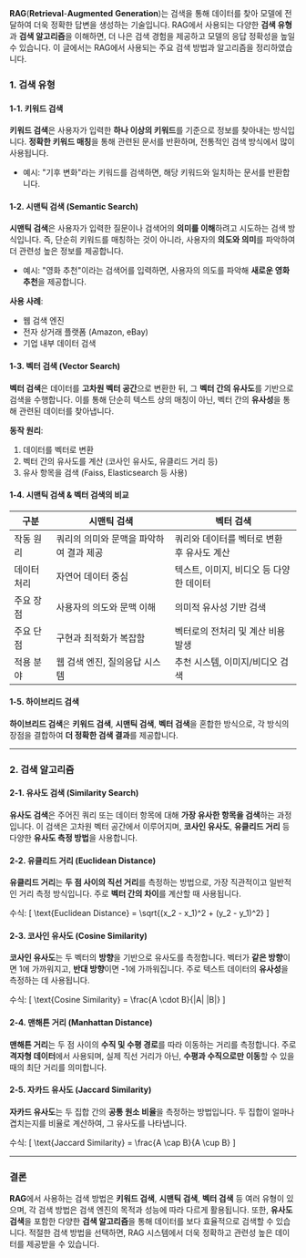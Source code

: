 
**RAG**(**Retrieval**-**Augmented** **Generation**)는 검색을 통해 데이터를 찾아 모델에 전달하여 더욱 정확한 답변을 생성하는 기술입니다. 
RAG에서 사용되는 다양한 **검색 유형**과 **검색 알고리즘**을 이해하면, 더 나은 검색 경험을 제공하고 모델의 응답 정확성을 높일 수 있습니다. 
이 글에서는 RAG에서 사용되는 주요 검색 방법과 알고리즘을 정리하였습니다.

### 1. 검색 유형

#### 1-1. 키워드 검색
**키워드 검색**은 사용자가 입력한 **하나 이상의 키워드**를 기준으로 정보를 찾아내는 방식입니다. **정확한 키워드 매칭**을 통해 관련된 문서를 반환하며, 전통적인 검색 방식에서 많이 사용됩니다.

- 예시: "기후 변화"라는 키워드를 검색하면, 해당 키워드와 일치하는 문서를 반환합니다.

#### 1-2. 시맨틱 검색 (Semantic Search)
**시맨틱 검색**은 사용자가 입력한 질문이나 검색어의 **의미를 이해**하려고 시도하는 검색 방식입니다. 즉, 단순히 키워드를 매칭하는 것이 아니라, 사용자의 **의도와 의미**를 파악하여 더 관련성 높은 정보를 제공합니다.

- 예시: "영화 추천"이라는 검색어를 입력하면, 사용자의 의도를 파악해 **새로운 영화 추천**을 제공합니다.
  
**사용 사례**:  
- 웹 검색 엔진
- 전자 상거래 플랫폼 (Amazon, eBay)
- 기업 내부 데이터 검색

#### 1-3. 벡터 검색 (Vector Search)
**벡터 검색**은 데이터를 **고차원 벡터 공간**으로 변환한 뒤, 그 **벡터 간의 유사도**를 기반으로 검색을 수행합니다. 이를 통해 단순히 텍스트 상의 매칭이 아닌, 벡터 간의 **유사성**을 통해 관련된 데이터를 찾아냅니다.

**동작 원리**:
1. 데이터를 벡터로 변환
2. 벡터 간의 유사도를 계산 (코사인 유사도, 유클리드 거리 등)
3. 유사 항목을 검색 (Faiss, Elasticsearch 등 사용)


#### 1-4. 시맨틱 검색 & 벡터 검색의 비교
| 구분            | 시맨틱 검색                              | 벡터 검색                               |
|-----------------|----------------------------------------|----------------------------------------|
| 작동 원리       | 쿼리의 의미와 문맥을 파악하여 결과 제공  | 쿼리와 데이터를 벡터로 변환 후 유사도 계산 |
| 데이터 처리     | 자연어 데이터 중심                      | 텍스트, 이미지, 비디오 등 다양한 데이터   |
| 주요 장점       | 사용자의 의도와 문맥 이해                | 의미적 유사성 기반 검색                |
| 주요 단점       | 구현과 최적화가 복잡함                  | 벡터로의 전처리 및 계산 비용 발생       |
| 적용 분야       | 웹 검색 엔진, 질의응답 시스템             | 추천 시스템, 이미지/비디오 검색         |

#### 1-5. 하이브리드 검색
**하이브리드 검색**은 **키워드 검색**, **시맨틱 검색**, **벡터 검색**을 혼합한 방식으로, 각 방식의 장점을 결합하여 **더 정확한 검색 결과**를 제공합니다.

---

### 2. 검색 알고리즘

#### 2-1. 유사도 검색 (Similarity Search)
**유사도 검색**은 주어진 쿼리 또는 데이터 항목에 대해 **가장 유사한 항목을 검색**하는 과정입니다. 이 검색은 고차원 벡터 공간에서 이루어지며, **코사인 유사도**, **유클리드 거리** 등 다양한 **유사도 측정 방법**을 사용합니다.

#### 2-2. 유클리드 거리 (Euclidean Distance)
**유클리드 거리**는 **두 점 사이의 직선 거리**를 측정하는 방법으로, 가장 직관적이고 일반적인 거리 측정 방식입니다. 주로 **벡터 간의 차이**를 계산할 때 사용됩니다.

수식:
\[
\text{Euclidean Distance} = \sqrt{(x_2 - x_1)^2 + (y_2 - y_1)^2}
\]

#### 2-3. 코사인 유사도 (Cosine Similarity)
**코사인 유사도**는 두 벡터의 **방향**을 기반으로 유사도를 측정합니다. 벡터가 **같은 방향**이면 1에 가까워지고, **반대 방향**이면 -1에 가까워집니다. 주로 텍스트 데이터의 **유사성**을 측정하는 데 사용됩니다.

수식:
\[
\text{Cosine Similarity} = \frac{A \cdot B}{|A| |B|}
\]

#### 2-4. 맨해튼 거리 (Manhattan Distance)
**맨해튼 거리**는 두 점 사이의 **수직 및 수평 경로**를 따라 이동하는 거리를 측정합니다. 주로 **격자형 데이터**에서 사용되며, 실제 직선 거리가 아닌, **수평과 수직으로만 이동**할 수 있을 때의 최단 거리를 의미합니다.

#### 2-5. 자카드 유사도 (Jaccard Similarity)
**자카드 유사도**는 두 집합 간의 **공통 원소 비율**을 측정하는 방법입니다. 두 집합이 얼마나 겹치는지를 비율로 계산하여, 그 유사도를 나타냅니다.

수식:
\[
\text{Jaccard Similarity} = \frac{A \cap B}{A \cup B}
\]

---

### 결론

**RAG**에서 사용하는 검색 방법은 **키워드 검색**, **시맨틱 검색**, **벡터 검색** 등 여러 유형이 있으며, 각 검색 방법은 검색 엔진의 목적과 성능에 따라 다르게 활용됩니다. 또한, **유사도 검색**을 포함한 다양한 **검색 알고리즘**을 통해 데이터를 보다 효율적으로 검색할 수 있습니다. 적절한 검색 방법을 선택하면, RAG 시스템에서 더욱 정확하고 관련성 높은 데이터를 제공받을 수 있습니다.


